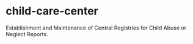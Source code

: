 # child-care-center
Establishment and Maintenance of Central Registries for Child Abuse or Neglect Reports.
